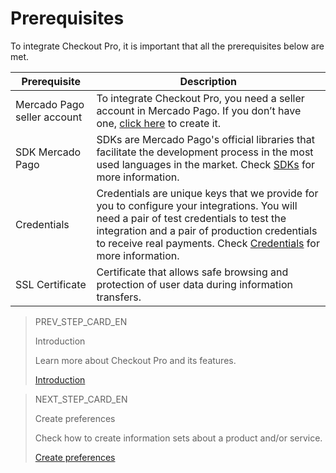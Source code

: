 # Prerequisites
 
To integrate Checkout Pro, it is important that all the prerequisites below are met.
 
| Prerequisite | Description |
|--- |--- |
| Mercado Pago seller account |To integrate Checkout Pro, you need a seller account in Mercado Pago. If you don’t have one, [click here](https://www.mercadopago[FAKER][URL][DOMAIN]/hub/registration/landing) to create it.|
| SDK Mercado Pago | SDKs are Mercado Pago's official libraries that facilitate the development process in the most used languages in the market. Check [SDKs](/developers/en/docs/sdks-library/landing) for more information. |
| Credentials | Credentials are unique keys that we provide for you to configure your integrations. You will need a pair of test credentials to test the integration and a pair of production credentials to receive real payments. Check [Credentials](/developers/en/guides/additional-content/credentials/credentials) for more information. |
| SSL Certificate | Certificate that allows safe browsing and protection of user data during information transfers. |

> PREV_STEP_CARD_EN
>
> Introduction
>
> Learn more about Checkout Pro and its features.
>
> [Introduction](/developers/en/docs/checkout-pro/landing)

> NEXT_STEP_CARD_EN
>
> Create preferences
>
> Check how to create information sets about a product and/or service.
>
> [Create preferences](/developers/en/docs/checkout-pro/requirements)